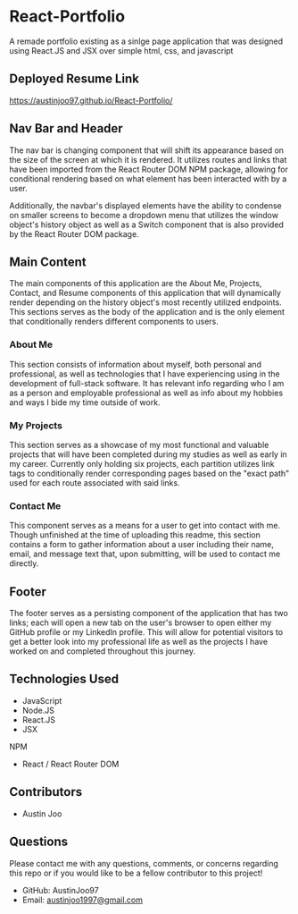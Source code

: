 # React-Portfolio 
A remade portfolio existing as a sinlge page application that was designed using React.JS and JSX over simple html, css, and javascript

## Deployed Resume Link

https://austinjoo97.github.io/React-Portfolio/

## Nav Bar and Header

The nav bar is changing component that will shift its appearance based on the size of the screen at which it is rendered. It utilizes routes and links that have been imported from the React Router DOM NPM package, allowing for conditional rendering based on what element has been interacted with by a user. 

Additionally, the navbar's displayed elements have the ability to condense on smaller screens to become a dropdown menu that utilizes the window object's history object as well as a Switch component that is also provided by the React Router DOM package.

## Main Content

The main components of this application are the About Me, Projects, Contact, and Resume components of this application that will dynamically render depending on the history object's most recently utilized endpoints. This sections serves as the body of the application and is the only element that conditionally renders different components to users.

### About Me

This section consists of information about myself, both personal and professional, as well as technologies that I have experiencing using in the development of full-stack software. It has relevant info regarding who I am as a person and employable professional as well as info about my hobbies and ways I bide my time outside of work. 

### My Projects

This section serves as a showcase of my most functional and valuable projects that will have been completed during my studies as well as early in my career. Currently only holding six projects, each partition utilizes link tags to conditionally render corresponding pages based on the "exact path" used for each route associated with said links. 

### Contact Me

This component serves as a means for a user to get into contact with me. Though unfinished at the time of uploading this readme, this section contains a form to gather information about a user including their name, email, and message text that, upon submitting, will be used to contact me directly. 

## Footer

The footer serves as a persisting component of the application that has two links; each will open a new tab on the user's browser to open either my GitHub profile or my LinkedIn profile. This will allow for potential visitors to get a better look into my professional life as well as the projects I have worked on and completed throughout this journey.

## Technologies Used
- JavaScript
- Node.JS
- React.JS
- JSX

NPM
- React / React Router DOM

## Contributors
- Austin Joo

## Questions
Please contact me with any questions, comments, or concerns regarding this repo or if you would like to be a fellow contributor to this project!
- GitHub: AustinJoo97 
- Email: austinjoo1997@gmail.com

